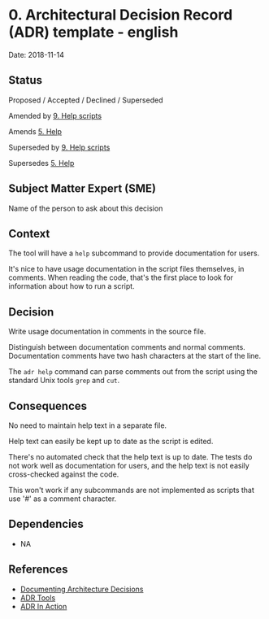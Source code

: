 # 0. Architectural Decision Record (ADR) template - english

Date: 2018-11-14

## Status

Proposed / Accepted / Declined / Superseded

Amended by [9. Help scripts](0009-help-scripts.md)

Amends [5. Help ](0005-help.md)

Superseded by [9. Help scripts](0009-help-scripts.md)

Supersedes [5. Help ](0005-help.md)

## Subject Matter Expert (SME)

Name of the person to ask about this decision

## Context

The tool will have a `help` subcommand to provide documentation for users.

It's nice to have usage documentation in the script files themselves, in comments.  When reading the code, that's the first place to look for information about how to run a script.

## Decision

Write usage documentation in comments in the source file.

Distinguish between documentation comments and normal comments. Documentation comments have two hash characters at the start of the line.

The `adr help` command can parse comments out from the script using the standard Unix tools `grep` and `cut`.

## Consequences

No need to maintain help text in a separate file.

Help text can easily be kept up to date as the script is edited.

There's no automated check that the help text is up to date. The tests do not work well as documentation for users, and the help text is not easily cross-checked against the code.

This won't work if any subcommands are not implemented as scripts that use '#' as a comment character.

## Dependencies

- NA

## References

- [Documenting Architecture Decisions](http://thinkrelevance.com/blog/2011/11/15/documenting-architecture-decisions)
- [ADR Tools](https://github.com/npryce/adr-tools)
- [ADR In Action](https://resources.sei.cmu.edu/asset_files/Presentation/2017_017_001_497746.pdf)
